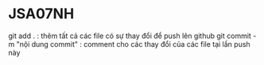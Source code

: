 # JSA07NH
git add . : thêm tất cả các file có sự thay đổi để push lên github
git commit -m "nội dung commit" : comment cho các thay đổi của các file tại lần push này